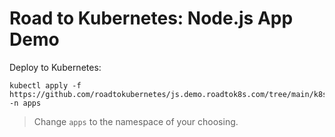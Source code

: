 # Road to Kubernetes: Node.js App Demo


Deploy to Kubernetes:

```
kubectl apply -f https://github.com/roadtokubernetes/js.demo.roadtok8s.com/tree/main/k8s -n apps
```
> Change `apps` to the namespace of your choosing. 
